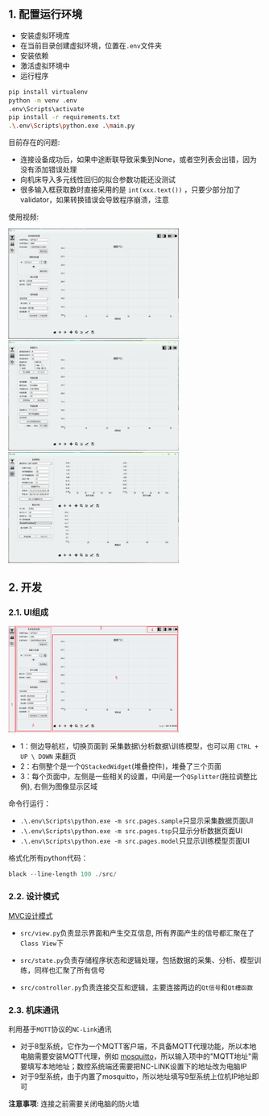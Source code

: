 ## 1. 配置运行环境

- 安装虚拟环境库
- 在当前目录创建虚拟环境，位置在`.env`文件夹
- 安装依赖
- 激活虚拟环境中
- 运行程序

```bash
pip install virtualenv
python -m venv .env
.env\Scripts\activate
pip install -r requirements.txt
.\.env\Scripts\python.exe .\main.py   
```

目前存在的问题:

- 连接设备成功后，如果中途断联导致采集到None，或者空列表会出错，因为没有添加错误处理
- 向机床导入多元线性回归的拟合参数功能还没测试
- 很多输入框获取数时直接采用的是 `int(xxx.text())` ，只要少部分加了validator，如果转换错误会导致程序崩溃，注意

使用视频:

<img src="doc/sample.gif" style="zoom:33%;" />

<img src="doc/tsp.gif" style="zoom:33%;" />

<img src="doc/model.gif" style="zoom:33%;" />

## 2. 开发

### 2.1. UI组成

<img src="doc/layout.png" alt="image-20240909154620636" style="zoom:33%;" />

- 1：侧边导航栏，切换页面到 采集数据\分析数据\训练模型，也可以用 `CTRL + UP \ DOWN` 来翻页
- 2：右侧整个是一个`QStackedWidget`(堆叠控件)，堆叠了三个页面
- 3：每个页面中，左侧是一些相关的设置，中间是一个`QSplitter`(拖拉调整比例), 右侧为图像显示区域

命令行运行：

- `.\.env\Scripts\python.exe -m src.pages.sample`只显示采集数据页面UI
- `.\.env\Scripts\python.exe -m src.pages.tsp`只显示分析数据页面UI
- `.\.env\Scripts\python.exe -m src.pages.model`只显示训练模型页面UI

格式化所有python代码：

```powershell
black --line-length 100 ./src/
```

### 2.2. 设计模式

[MVC设计模式](https://www.runoob.com/design-pattern/mvc-pattern.html)

- `src/view.py`负责显示界面和产生交互信息, 所有界面产生的信号都汇聚在了`Class View`下

- `src/state.py`负责存储程序状态和逻辑处理，包括数据的采集、分析、模型训练，同样也汇聚了所有信号

- `src/controller.py`负责连接交互和逻辑，主要连接两边的`Qt信号`和`Qt槽函数`

### 2.3. 机床通讯

利用基于`MQTT`协议的`NC-Link`通讯

- 对于8型系统，它作为一个MQTT客户端，不具备MQTT代理功能，所以本地电脑需要安装MQTT代理，例如 [mosquitto](https://mosquitto.org/)，所以输入项中的"MQTT地址"需要填写本地地址；数控系统端还需要把NC-LINK设置下的地址改为电脑IP
- 对于9型系统，由于内置了mosquitto，所以地址填写9型系统上位机IP地址即可



**注意事项**: 连接之前需要关闭电脑的防火墙
